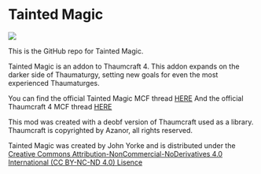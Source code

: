 # Tainted Magic
![](https://github.com/yorkeJohn/Tainted-Magic/raw/master/tainted_magic_logo.png)

This is the GitHub repo for Tainted Magic. 

Tainted Magic is an addon to Thaumcraft 4. This addon expands on the darker side of Thaumaturgy, setting new goals for even the most experienced Thaumaturges.

You can find the official Tainted Magic MCF thread [HERE](http://www.minecraftforum.net/forums/mapping-and-modding/minecraft-mods/2437825-tainted-magic-1-1-6-4-a-thaumcraft-addon)
And the official Thaumcraft 4 MCF thread [HERE](http://www.minecraftforum.net/forums/mapping-and-modding/minecraft-mods/1292130-thaumcraft-5-2-4-updated-2016-3-17)

This mod was created with a deobf version of Thaumcraft used as a library. Thaumcraft is copyrighted by Azanor, all rights reserved.

Tainted Magic was created by John Yorke and is distributed under the [Creative Commons Attribution-NonCommercial-NoDerivatives 4.0 International (CC BY-NC-ND 4.0) Lisence](https://creativecommons.org/licenses/by-nc-nd/4.0/)
